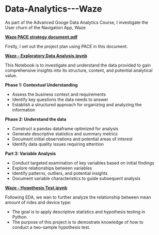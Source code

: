 # Data-Analytics---Waze
As part of the Advanced Googe Data Analytics Course, I investigate the User churn of the Navigation App, Waze

**[Waze PACE strategy document.pdf](https://github.com/olidare/Data-Analytics---Waze/tree/main#:~:text=Waze%20PACE%20strategy%20document.pdf)**

Firstly, I set out the project plan using PACE in this document.



**[Waze - Exploratory Data Analysis.ipynb](https://github.com/olidare/Data-Analytics---Waze/blob/main/Waze%20-%20Exploratory%20Data%20Analysis.ipynb)**

This Notebook is to investigate and understand the data provided to gain comprehensive insights into its structure, content, and potential analytical value.

**Phase 1: Contextual Understanding**

* Assess the business context and requirements
* Identify key questions the data needs to answer
* Establish a structured approach for organizing and analyzing the information

**Phase 2: Understand the data**

* Construct a pandas dataframe optimized for analysis
* Generate descriptive statistics and summary metrics
* Document initial observations and potential areas of interest
* Identify data quality issues requiring attention

**Part 3: Variable Analysis**

* Conduct targeted examination of key variables based on initial findings
* Explore relationships between variables
* Identify patterns, outliers, and potential insights
* Document variable characteristics to guide subsequent analysis


**[Waze - Hypothesis Test.ipynb](https://github.com/olidare/Data-Analytics---Waze#:~:text=Waze%20%2D%20Hypothesis%20Test.ipynb)**

Following EDA, we wan to further analyze the relationship between mean amount of rides and device type:

* The goal is to apply descriptive statistics and hypothesis testing in Python.
* The purpose of this project is to demostrate knowledge of how to conduct a two-sample hypothesis test.


